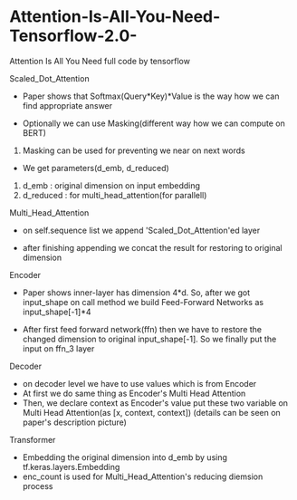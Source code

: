 # Attention-Is-All-You-Need-Tensorflow-2.0-
 Attention Is All You Need full code by tensorflow

Scaled_Dot_Attention
- Paper shows that Softmax(Query*Key)*Value is the way how we can find appropriate answer

- Optionally we can use Masking(different way how we can compute on BERT)
 1. Masking can be used for preventing we near on next words

- We get parameters(d_emb, d_reduced)
 1. d_emb : original dimension on input embedding
 2. d_reduced : for multi_head_attention(for parallell)
 
 Multi_Head_Attention
 - on self.sequence list we append 'Scaled_Dot_Attention'ed layer
 
 - after finishing appending we concat the result for restoring to original dimension
 
 Encoder
 - Paper shows inner-layer has dimension 4*d. So, after we got input_shape on call method we build Feed-Forward Networks as input_shape[-1]*4
 
 - After first feed forward network(ffn) then we have to restore the changed dimension to original input_shape[-1]. So we finally put the input on ffn_3 layer
 
 Decoder
 - on decoder level we have to use values which is from Encoder
 - At first we do same thing as Encoder's Multi Head Attention
 - Then, we declare context as Encoder's value put these two variable on Multi Head Attention(as [x, context, context])
 (details can be seen on paper's description picture)
 
 Transformer
 - Embedding the original dimension into d_emb by using tf.keras.layers.Embedding
 - enc_count is used for Multi_Head_Attention's reducing diemsion process
